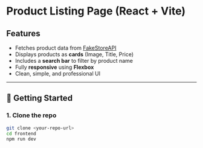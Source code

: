 # Product Listing Page (React + Vite)

## Features

- Fetches product data from [FakeStoreAPI](https://fakestoreapi.com/products)
- Displays products as **cards** (Image, Title, Price)
- Includes a **search bar** to filter by product name
- Fully **responsive** using **Flexbox**
- Clean, simple, and professional UI

---

## 🚀 Getting Started

### 1. Clone the repo

```bash
git clone <your-repo-url>
cd frontend
npm run dev
```
